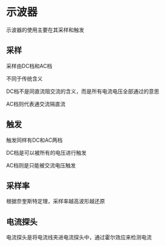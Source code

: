 # 示波器  

示波器的使用主要在其采样和触发  

## 采样  

采样由DC档和AC档  

不同于传统含义

DC档不是同直流阻交流的含义，而是所有电流电压全部通过的意思  

AC档则代表通交流隔直流  

## 触发  

触发同样有DC和AC两档  

DC档是可以被所有的电压进行触发  

AC档则是只能被交流电压触发  



## 采样率

根据奈奎斯特定理，采样率越高波形越还原  



## 电流探头  

电流探头是将电流线夹进电流探头中，通过霍尔效应来检测电流